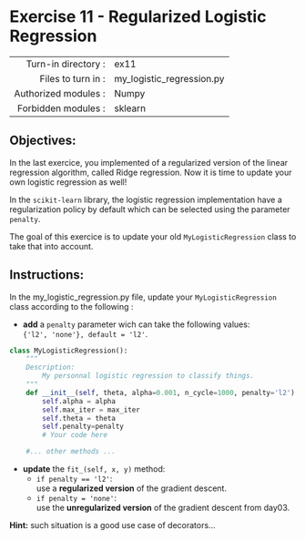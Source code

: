  # Exercise 11 - Regularized Logistic Regression

|                         |                         |
| -----------------------:| ----------------------- |
|   Turn-in directory :   |  ex11                   |
|   Files to turn in :    |  my_logistic_regression.py |
|   Authorized modules :  |  Numpy             |
|   Forbidden modules :   |  sklearn           | 


## Objectives:

In the last exercice, you implemented of a regularized version of the linear regression algorithm, called Ridge regression. Now it is time to update your own logistic regression as well!

In the `scikit-learn` library, the logistic regression implementation have a regularization policy by default which can be selected using the parameter `penalty`. 

The goal of this exercice is to update your old `MyLogisticRegression` class to take that into account.   

## Instructions:
In the my_logistic_regression.py file, update your `MyLogisticRegression` class according to the following : 
- **add** a `penalty` parameter wich can take the following values:  
  `{'l2', 'none'}, default = 'l2'`.

```python
class MyLogisticRegression():
	"""
	Description:
		My personnal logistic regression to classify things.
	"""
    def __init__(self, theta, alpha=0.001, n_cycle=1000, penalty='l2'):
        self.alpha = alpha
        self.max_iter = max_iter
        self.theta = theta
        self.penalty=penalty
        # Your code here

	#... other methods ...
```
- **update** the `fit_(self, x, y)` method: 
    - `if penalty == 'l2'`:  
    use a **regularized version** of the gradient descent.
    - `if penalty = 'none'`:  
    use the **unregularized version** of the gradient descent from day03.

**Hint:** such situation is a good use case of decorators...

